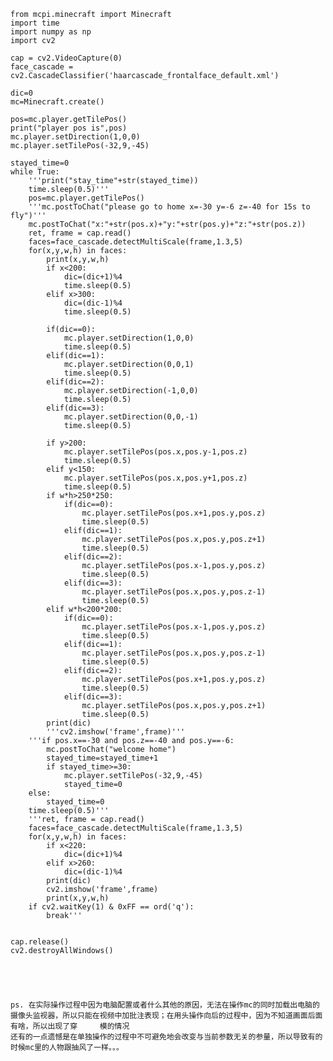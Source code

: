     from mcpi.minecraft import Minecraft
    import time
    import numpy as np
    import cv2

    cap = cv2.VideoCapture(0)
    face_cascade = cv2.CascadeClassifier('haarcascade_frontalface_default.xml')

    dic=0
    mc=Minecraft.create()

    pos=mc.player.getTilePos()
    print("player pos is",pos)
    mc.player.setDirection(1,0,0)
    mc.player.setTilePos(-32,9,-45)

    stayed_time=0
    while True:
        '''print("stay_time"+str(stayed_time))
        time.sleep(0.5)'''
        pos=mc.player.getTilePos()
        '''mc.postToChat("please go to home x=-30 y=-6 z=-40 for 15s to fly")'''
        mc.postToChat("x:"+str(pos.x)+"y:"+str(pos.y)+"z:"+str(pos.z))
        ret, frame = cap.read()
        faces=face_cascade.detectMultiScale(frame,1.3,5)
        for(x,y,w,h) in faces:
            print(x,y,w,h)
            if x<200:
                dic=(dic+1)%4
                time.sleep(0.5)
            elif x>300:
                dic=(dic-1)%4
                time.sleep(0.5)

            if(dic==0):
                mc.player.setDirection(1,0,0)
                time.sleep(0.5)
            elif(dic==1):
                mc.player.setDirection(0,0,1)
                time.sleep(0.5)
            elif(dic==2):
                mc.player.setDirection(-1,0,0)
                time.sleep(0.5)
            elif(dic==3):
                mc.player.setDirection(0,0,-1)
                time.sleep(0.5)
            
            if y>200:
                mc.player.setTilePos(pos.x,pos.y-1,pos.z)
                time.sleep(0.5)
            elif y<150:
                mc.player.setTilePos(pos.x,pos.y+1,pos.z)
                time.sleep(0.5)
            if w*h>250*250:
                if(dic==0):
                    mc.player.setTilePos(pos.x+1,pos.y,pos.z)
                    time.sleep(0.5)
                elif(dic==1):
                    mc.player.setTilePos(pos.x,pos.y,pos.z+1)
                    time.sleep(0.5)
                elif(dic==2):
                    mc.player.setTilePos(pos.x-1,pos.y,pos.z)
                    time.sleep(0.5)
                elif(dic==3):
                    mc.player.setTilePos(pos.x,pos.y,pos.z-1)
                    time.sleep(0.5)
            elif w*h<200*200:
                if(dic==0):
                    mc.player.setTilePos(pos.x-1,pos.y,pos.z)
                    time.sleep(0.5)
                elif(dic==1):
                    mc.player.setTilePos(pos.x,pos.y,pos.z-1)
                    time.sleep(0.5)
                elif(dic==2):
                    mc.player.setTilePos(pos.x+1,pos.y,pos.z)
                    time.sleep(0.5)
                elif(dic==3):
                    mc.player.setTilePos(pos.x,pos.y,pos.z+1)
                    time.sleep(0.5)
            print(dic)
            '''cv2.imshow('frame',frame)'''
        '''if pos.x==-30 and pos.z==-40 and pos.y==-6:
            mc.postToChat("welcome home")
            stayed_time=stayed_time+1
            if stayed_time>=30:
                mc.player.setTilePos(-32,9,-45)
                stayed_time=0
        else:
            stayed_time=0
        time.sleep(0.5)'''
        '''ret, frame = cap.read()
        faces=face_cascade.detectMultiScale(frame,1.3,5)
        for(x,y,w,h) in faces:
            if x<220:
                dic=(dic+1)%4
            elif x>260:
                dic=(dic-1)%4
            print(dic)
            cv2.imshow('frame',frame)
            print(x,y,w,h)
        if cv2.waitKey(1) & 0xFF == ord('q'):
            break'''


    cap.release()
    cv2.destroyAllWindows()

        
     


    ps. 在实际操作过程中因为电脑配置或者什么其他的原因，无法在操作mc的同时加载出电脑的摄像头监视器，所以只能在视频中加批注表现；在用头操作向后的过程中，因为不知道画面后面有啥，所以出现了穿     模的情况
    还有的一点遗憾是在单独操作的过程中不可避免地会改变与当前参数无关的参量，所以导致有的时候mc里的人物跟抽风了一样。。。
